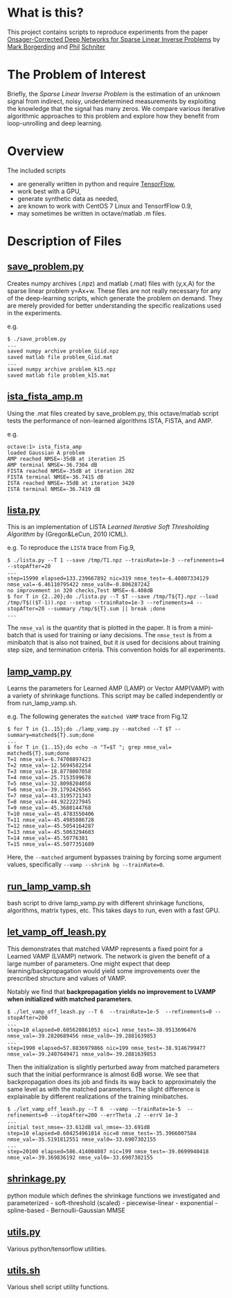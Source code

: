# What is this?

This project contains scripts to reproduce experiments from the paper
[Onsager-Corrected Deep Networks for Sparse Linear Inverse Problems](https://arxiv.org/pdf/1612.01183)
by 
[Mark Borgerding](mailto://borgerding.7@osu.edu)
and 
[Phil](mailto://schniter.1@osu.edu)
[Schniter](http://www2.ece.ohio-state.edu/~schniter)


# The Problem of Interest

Briefly, the _Sparse Linear Inverse Problem_ is the estimation of an unknown signal from indirect, noisy, underdetermined measurements by exploiting the knowledge that the signal has many zeros.  We compare various iterative algorithmic approaches to this problem and explore how they benefit from loop-unrolling and deep learning.

# Overview

The included scripts 
- are generally written in python and require [TensorFlow](http://www.tensorflow.org),
- work best with a GPU,
- generate synthetic data as needed,
- are known to work with CentOS 7 Linux and TensorfFlow 0.9,
- may sometimes be written in octave/matlab .m files.

# Description of Files

## [save_problem.py](save_problem.py) 

Creates numpy archives (.npz) and matlab (.mat) files with (y,x,A) for the sparse linear problem y=Ax+w.
These files are not really necessary for any of the deep-learning scripts, which generate the problem on demand.
They are merely provided for better understanding the specific realizations used in the experiments.

e.g.
```
$ ./save_problem.py 
...
saved numpy archive problem_Giid.npz
saved matlab file problem_Giid.mat
...
saved numpy archive problem_k15.npz
saved matlab file problem_k15.mat
```

## [ista_fista_amp.m](ista_fista_amp.m)

Using the .mat files created by save_problem.py, this octave/matlab script tests the performance of non-learned algorithms ISTA, FISTA, and AMP.

e.g.
```
octave:1> ista_fista_amp
loaded Gaussian A problem
AMP reached NMSE=-35dB at iteration 25
AMP terminal NMSE=-36.7304 dB
FISTA reached NMSE=-35dB at iteration 202
FISTA terminal NMSE=-36.7415 dB
ISTA reached NMSE=-35dB at iteration 3420
ISTA terminal NMSE=-36.7419 dB
```

## [lista.py](lista.py)

This is an implementation of LISTA _Learned Iterative Soft Thresholding Algorithm_ by (Gregor&LeCun, 2010 ICML).

e.g. To reproduce the `LISTA` trace from Fig.9,
```
$ ./lista.py --T 1 --save /tmp/T1.npz --trainRate=1e-3 --refinements=4 --stopAfter=20 
...
step=15990 elapsed=133.239667892 nic=319 nmse_test=-6.40807334129 nmse_val=-6.46110795422 nmse_val0=-0.806287242 
no improvement in 320 checks,Test NMSE=-6.408dB
$ for T in {2..20};do ./lista.py --T $T --save /tmp/T${T}.npz --load /tmp/T$(($T-1)).npz --setup --trainRate=1e-3 --refinements=4 --stopAfter=20 --summary /tmp/${T}.sum || break ;done
...
```
The `nmse_val` is the quantity that is plotted in the paper. It is from a mini-batch that is used for training or iany decisions. The `nmse_test` is from a minibatch that is also not trained, but it _is_ used for decisions about training step size, and termination criteria.  This convention holds for all experiments.

## [lamp_vamp.py](lamp_vamp.py)

Learns the parameters for Learned AMP (LAMP) or Vector AMP(VAMP) with a variety of shrinkage functions.
This script may be called independently or from run_lamp_vamp.sh.

e.g. The following generates the `matched VAMP` trace from Fig.12
```
$ for T in {1..15};do ./lamp_vamp.py --matched --T $T --summary=matched${T}.sum;done
...
$ for T in {1..15};do echo -n "T=$T "; grep nmse_val= matched${T}.sum;done
T=1 nmse_val=-6.74708897423
T=2 nmse_val=-12.5694582254
T=3 nmse_val=-18.8778007058
T=4 nmse_val=-25.7153599678
T=5 nmse_val=-32.8098204058
T=6 nmse_val=-39.1792426565
T=7 nmse_val=-43.3195721343
T=8 nmse_val=-44.9222227945
T=9 nmse_val=-45.3680144768
T=10 nmse_val=-45.4783550406
T=11 nmse_val=-45.4985886728
T=12 nmse_val=-45.5054164287
T=13 nmse_val=-45.5063294603
T=14 nmse_val=-45.50776381
T=15 nmse_val=-45.5077351689
```
Here, the `--matched` argument bypasses training by forcing some argument values, specifically `--vamp --shrink bg --trainRate=0`.

## [run_lamp_vamp.sh](run_lamp_vamp.sh)

bash script to drive lamp_vamp.py with different shrinkage functions, algorithms, matrix types, etc.
This takes days to run, even with a fast GPU.

## [let_vamp_off_leash.py](let_vamp_off_leash.py)

This demonstrates that matched VAMP represents a fixed point for a Learned VAMP (LVAMP) network.
The network is given the benefit of a large number of parameters.
One might expect that deep learning/backpropagation would yield some improvements over the prescribed structure and values of 
VAMP.

Notably we find that **backpropagation yields no improvement to LVAMP when initialized with matched parameters**.
```
$ ./let_vamp_off_leash.py --T 6  --trainRate=1e-5  --refinements=0 --stopAfter=200
...
step=10 elapsed=0.605620861053 nic=1 nmse_test=-38.9513696476 nmse_val=-39.2820689456 nmse_val0=-39.2881639853
...
step=1990 elapsed=57.8836979866 nic=199 nmse_test=-38.9146799477 nmse_val=-39.2407649471 nmse_val0=-39.2881639853 
```

Then the initialization is slightly perturbed away from matched parameters such that the initial performrance is almost 6dB
worse.
We see that backpropagation does its job and finds its way back to
approximately the same level as with the matched parameters.  The slight difference is explainable by different realizations of the training minibatches.
```
$ ./let_vamp_off_leash.py --T 6  --vamp --trainRate=1e-5  --refinements=0 --stopAfter=200 --errTheta .2 --errV 1e-3
...
initial test_nmse=-33.612dB val_nmse=-33.691dB
step=10 elapsed=0.604254961014 nic=0 nmse_test=-35.3966007584 nmse_val=-35.5191812551 nmse_val0=-33.6907302155
...
step=20100 elapsed=586.414004087 nic=199 nmse_test=-39.0699940418 nmse_val=-39.369836192 nmse_val0=-33.6907302155 
```


## [shrinkage.py](shrinkage.py)

python module which defines the shrinkage functions we investigated and parameterized
	- soft-threshold (scaled)
	- piecewise-linear 
	- exponential
	- spline-based
	- Bernoulli-Gaussian MMSE

## [utils.py](utils.py)

Various python/tensorflow utilities.

## [utils.sh](utils.sh)

Various shell script utility functions.

